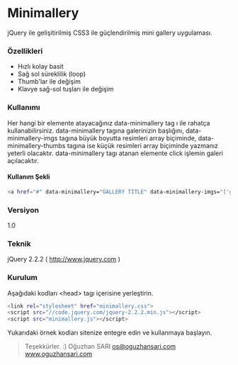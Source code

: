 # Minimallery

jQuery ile gelişitirilmiş CSS3 ile güçlendirilmiş mini gallery uygulaması.

### Özellikleri
- Hızlı kolay basit
- Sağ sol süreklilik (loop)
- Thumb'lar ile değişim
- Klavye sağ-sol tuşları ile değişim

### Kullanımı
Her hangi bir elemente atayacağınız data-minimallery tag ı ile rahatça kullanabilirsiniz.
data-minimallery tagına galerinizin başlığını,
data-minimallery-imgs tagına büyük boyutta resimleri array biçiminde,
data-minimallery-thumbs tagına ise küçük resimleri array biçiminde yazmanız yeterli olacaktır.
data-minimallery tagı atanan elemente click işlemin galeri açılacaktır.

#### Kullanım Şekli
```sh
<a href="#" data-minimallery="GALLERY TITLE" data-minimallery-imgs="['gallery-1.jpg','gallery-2.jpg','gallery-3.jpg','gallery-4.jpg']" data-minimallery-thumbs="['gallery-t-1.jpg','gallery-t-2.jpg','gallery-t-3.jpg','gallery-t-4.jpg']"></a>
```

### Versiyon
1.0

### Teknik
jQuery 2.2.2 ( http://www.jquery.com )

### Kurulum
Aşağıdaki kodları &lt;head&gt; tagı içerisine yerleştirin.

```sh
<link rel="stylesheet" href="minimallery.css">
<script src="//code.jquery.com/jquery-2.2.2.min.js"></script>
<script src="minimallery.js"></script>
```

Yukarıdaki örnek kodları sitenize entegre edin ve kullanmaya başlayın.

> Teşekkürler. :)
> Oğuzhan SARI
> os@oguzhansari.com
> www.oguzhansari.com

